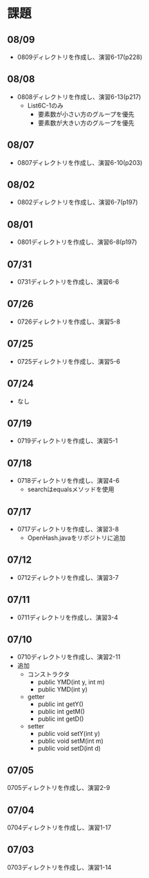 # 課題

## 08/09
- 0809ディレクトリを作成し、演習6-17(p228)

## 08/08
- 0808ディレクトリを作成し、演習6-13(p217)
	- List6C-1のみ
		- 要素数が小さい方のグループを優先
		- 要素数が大きい方のグループを優先

## 08/07
- 0807ディレクトリを作成し、演習6-10(p203)

## 08/02
- 0802ディレクトリを作成し、演習6-7(p197)

## 08/01
- 0801ディレクトリを作成し、演習6-8(p197)

## 07/31
- 0731ディレクトリを作成し、演習6-6

## 07/26
- 0726ディレクトリを作成し、演習5-8

## 07/25
- 0725ディレクトリを作成し、演習5-6

## 07/24
- なし

## 07/19
- 0719ディレクトリを作成し、演習5-1

## 07/18
- 0718ディレクトリを作成し、演習4-6
	- searchはequalsメソッドを使用

## 07/17
- 0717ディレクトリを作成し、演習3-8
	- OpenHash.javaをリポジトリに追加

## 07/12
- 0712ディレクトリを作成し、演習3-7

## 07/11
- 0711ディレクトリを作成し、演習3-4

## 07/10
- 0710ディレクトリを作成し、演習2-11
- 追加
	- コンストラクタ
		- public YMD(int y, int m)
		- public YMD(int y)
	- getter
		- public int getY()
		- public int getM()
		- public int getD()
	- setter
		- public void setY(int y)
		- public void setM(int m)
		- public void setD(int d)

## 07/05
0705ディレクトリを作成し、演習2-9

## 07/04
0704ディレクトリを作成し、演習1-17

## 07/03
0703ディレクトリを作成し、演習1-14